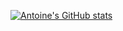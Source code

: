 [![Antoine's GitHub stats](https://github-readme-stats.vercel.app/api?username=AntoineMath)](https://github.com/anuraghazra/github-readme-stats)
